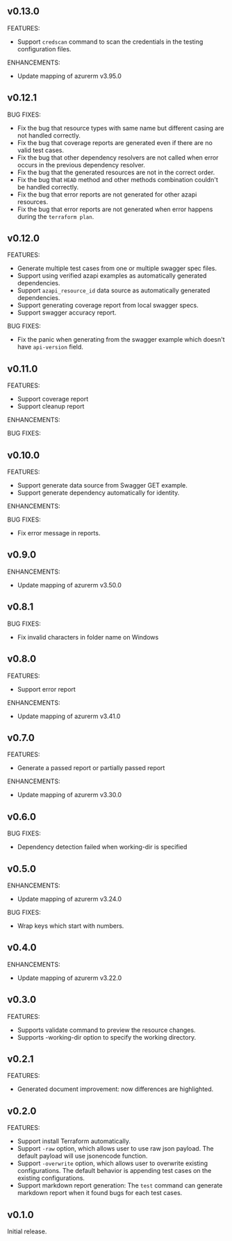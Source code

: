 ## v0.13.0
FEATURES:
- Support `credscan` command to scan the credentials in the testing configuration files.

ENHANCEMENTS:
- Update mapping of azurerm v3.95.0

## v0.12.1
BUG FIXES:
- Fix the bug that resource types with same name but different casing are not handled correctly.
- Fix the bug that coverage reports are generated even if there are no valid test cases.
- Fix the bug that other dependency resolvers are not called when error occurs in the previous dependency resolver.
- Fix the bug that the generated resources are not in the correct order.
- Fix the bug that `HEAD` method and other methods combination couldn't be handled correctly.
- Fix the bug that error reports are not generated for other azapi resources.
- Fix the bug that error reports are not generated when error happens during the `terraform plan`.

## v0.12.0
FEATURES:
- Generate multiple test cases from one or multiple swagger spec files.
- Support using verified azapi examples as automatically generated dependencies.
- Support `azapi_resource_id` data source as automatically generated dependencies.
- Support generating coverage report from local swagger specs.
- Support swagger accuracy report.

BUG FIXES:
- Fix the panic when generating from the swagger example which doesn't have `api-version` field.

## v0.11.0
FEATURES:
- Support coverage report
- Support cleanup report

ENHANCEMENTS:

BUG FIXES:

## v0.10.0

FEATURES:
- Support generate data source from Swagger GET example.
- Support generate dependency automatically for identity.

ENHANCEMENTS:

BUG FIXES:
- Fix error message in reports.

## v0.9.0

ENHANCEMENTS:
- Update mapping of azurerm v3.50.0

## v0.8.1

BUG FIXES:
- Fix invalid characters in folder name on Windows

## v0.8.0

FEATURES:
- Support error report

ENHANCEMENTS:
- Update mapping of azurerm v3.41.0

## v0.7.0

FEATURES:
- Generate a passed report or partially passed report

ENHANCEMENTS:
- Update mapping of azurerm v3.30.0

## v0.6.0

BUG FIXES:
- Dependency detection failed when working-dir is specified

## v0.5.0

ENHANCEMENTS:
- Update mapping of azurerm v3.24.0

BUG FIXES:
- Wrap keys which start with numbers.

## v0.4.0

ENHANCEMENTS:
- Update mapping of azurerm v3.22.0

## v0.3.0

FEATURES:
- Supports validate command to preview the resource changes.
- Supports -working-dir option to specify the working directory.

## v0.2.1

FEATURES:
- Generated document improvement: now differences are highlighted.

## v0.2.0

FEATURES:
- Support install Terraform automatically.
- Support `-raw` option, which allows user to use raw json payload. The default payload will use jsonencode function.
- Support `-overwrite` option, which allows user to overwrite existing configurations. The default behavior is appending test cases on the existing configurations.
- Support markdown report generation: The `test` command can generate markdown report when it found bugs for each test cases.

## v0.1.0
Initial release.